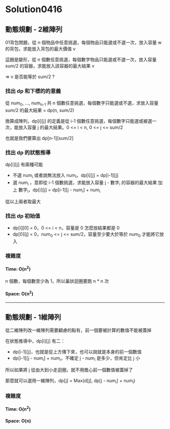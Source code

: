 # Solution0416

## 動態規劃 - 2維陣列

01背包問題，從 n 個物品中任意挑選，每個物品只能選或不選一次，放入容量 w 的背包，求能放入背包的最大價值 v

這題是變形，從 n 個數任意挑選，每個數字物品只能選或不選一次，放入容量 sum/2 的容器，求能放入該容器的最大結果 v 

=> v 是否能等於 sum/2 ?

### 找出 dp 和下標的的意義
從 num<sub>0</sub>, ..., num<sub>n-1</sub> 共 n 個數任意挑選，每個數字只能選或不選，求放入容量 sum/2 的最大結果 = dp(n, sum/2)

換算成陣列，dp[i][j] 的定義是從 i-1 個數任意挑選，每個數字只能選或被選一次，能放入容量 j 的最大結果。0 <= i < n, 0 <= j <= sum/2

也就是我們要算出 dp[n-1][sum/2]

### 找出 dp 的狀態推導
dp[i][j] 有兩種可能
- 不選 num<sub>i</sub> 或者說無法放入 num<sub>i</sub>，dp[i][j] = dp[i-1][j]
- 選 num<sub>i</sub> ，意即從 i-1 個數挑選，求能放入容量 j - 數字<sub>i</sub> 的容器的最大結果 加上 數字<sub>i</sub>，dp[i][j] = dp[i-1][j - num<sub>i</sub>] + num<sub>i</sub>

從以上兩者取最大

### 找出 dp 初始值
- dp[i][0] = 0，0 <= i < n，容量是 0 怎麼放結果都是 0
- dp[0][j] = 0，num<sub>0</sub> <= j <= sum/2，容量至少要大於等於 num<sub>0</sub> 才能將它放入

### 複雜度

#### Time: O(n<sup>2</sup>)

n 個數，每個數至少為 1，所以巢狀迴圈要跑 n * n 次

#### Space: O(n<sup>2</sup>)

---

## 動態規劃 - 1維陣列

從二維陣列改一維陣列需要顧慮的點有，前一個要被計算的數值不能被蓋掉

在狀態推導中，dp[i][j] 有二：
- dp[i-1][j]，也就是從上方傳下來，也可以說就是本身的前一個數值
- dp[i-1][j - num<sub>i</sub>] + num<sub>i</sub>，不確定 j - num<sub>i</sub> 是多少，但肯定比 j 小

所以如果將 j 從由大到小走迴圈，就不用擔心前一個數值被蓋掉了

那麼就可以選用一維陣列，dp[j] = Max(d[j], dp[j - num<sub>i</sub>] + num<sub>i</sub>)

### 複雜度

#### Time: O(n<sup>2</sup>)

#### Space: O(n)
